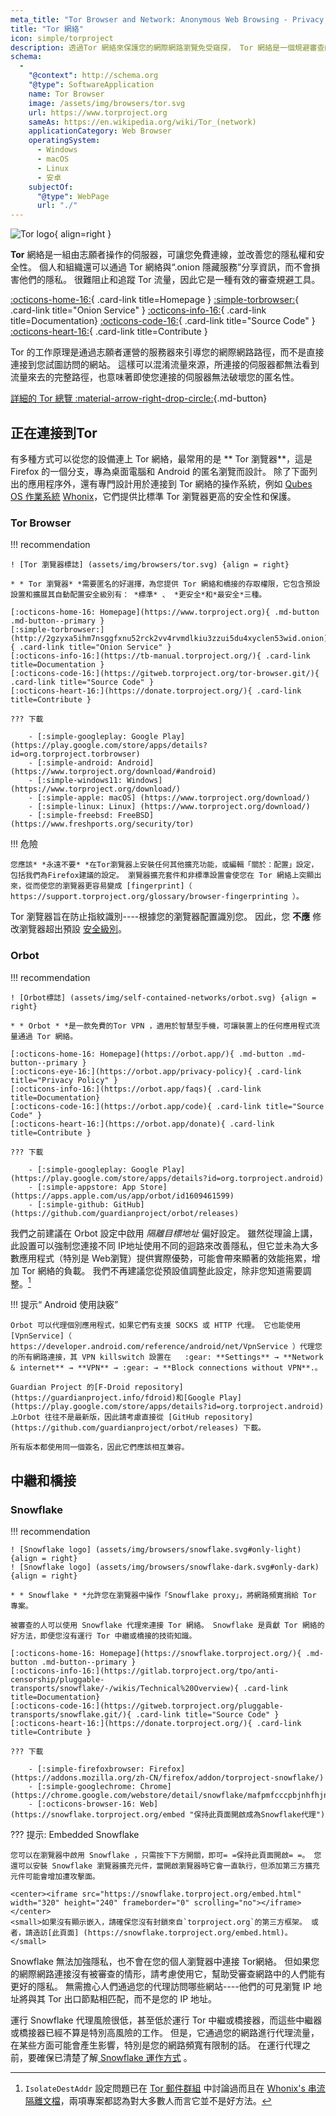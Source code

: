```yaml
---
meta_title: "Tor Browser and Network: Anonymous Web Browsing - Privacy Guides"
title: "Tor 網絡"
icon: simple/torproject
description: 透過Tor 網絡來保護您的網際網路瀏覽免受窺探， Tor 網絡是一個規避審查的安全網絡。
schema:
  - 
    "@context": http://schema.org
    "@type": SoftwareApplication
    name: Tor Browser
    image: /assets/img/browsers/tor.svg
    url: https://www.torproject.org
    sameAs: https://en.wikipedia.org/wiki/Tor_(network)
    applicationCategory: Web Browser
    operatingSystem:
      - Windows
      - macOS
      - Linux
      - 安卓
    subjectOf:
      "@type": WebPage
      url: "./"
---
```


![Tor logo](assets/img/self-contained-networks/tor.svg){ align=right }

**Tor** 網絡是一組由志願者操作的伺服器，可讓您免費連線，並改善您的隱私權和安全性。 個人和組織還可以通過 Tor 網絡與“.onion 隱藏服務”分享資訊，而不會損害他們的隱私。 很難阻止和追蹤 Tor 流量，因此它是一種有效的審查規避工具。

[:octicons-home-16:](https://www.torproject.org){ .card-link title=Homepage }
[:simple-torbrowser:](http://2gzyxa5ihm7nsggfxnu52rck2vv4rvmdlkiu3zzui5du4xyclen53wid.onion){ .card-link title="Onion Service" }
[:octicons-info-16:](https://tb-manual.torproject.org/){ .card-link title=Documentation}
[:octicons-code-16:](https://gitweb.torproject.org/tor.git){ .card-link title="Source Code" }
[:octicons-heart-16:](https://donate.torproject.org/){ .card-link title=Contribute }

Tor 的工作原理是通過志願者運營的服務器來引導您的網際網路路徑，而不是直接連接到您試圖訪問的網站。 這樣可以混淆流量來源，所連接的伺服器都無法看到流量來去的完整路徑，也意味著即使您連接的伺服器無法破壞您的匿名性。

[詳細的 Tor 總覽  :material-arrow-right-drop-circle:](advanced/tor-overview.md ""){.md-button}

## 正在連接到Tor

有多種方式可以從您的設備連上  Tor 網絡，最常用的是 ** Tor 瀏覽器**，這是 Firefox 的一個分支，專為桌面電腦和 Android 的匿名瀏覽而設計。 除了下面列出的應用程序外，還有專門設計用於連接到 Tor 網絡的操作系統，例如 [Qubes OS 作業系統](desktop.md#qubes-os) [Whonix](desktop.md#whonix)，它們提供比標準 Tor 瀏覽器更高的安全性和保護。

### Tor Browser

!!! recommendation

    ! [Tor 瀏覽器標誌] (assets/img/browsers/tor.svg) {align = right}
    
    * * Tor 瀏覽器* *需要匿名的好選擇，為您提供 Tor 網絡和橋接的存取權限，它包含預設設置和擴展其自動配置安全級別有： *標準* 、 *更安全*和*最安全*三種。
    
    [:octicons-home-16: Homepage](https://www.torproject.org){ .md-button .md-button--primary }
    [:simple-torbrowser:](http://2gzyxa5ihm7nsggfxnu52rck2vv4rvmdlkiu3zzui5du4xyclen53wid.onion){ .card-link title="Onion Service" }
    [:octicons-info-16:](https://tb-manual.torproject.org/){ .card-link title=Documentation }
    [:octicons-code-16:](https://gitweb.torproject.org/tor-browser.git/){ .card-link title="Source Code" }
    [:octicons-heart-16:](https://donate.torproject.org/){ .card-link title=Contribute }
    
    ??? 下載
    
        - [:simple-googleplay: Google Play] (https://play.google.com/store/apps/details?id=org.torproject.torbrowser)
        - [:simple-android: Android] (https://www.torproject.org/download/#android)
        - [:simple-windows11: Windows] (https://www.torproject.org/download/)
        - [:simple-apple: macOS] (https://www.torproject.org/download/)
        - [:simple-linux: Linux] (https://www.torproject.org/download/)
        - [:simple-freebsd: FreeBSD] (https://www.freshports.org/security/tor)

!!! 危險

    您應該* *永遠不要* *在Tor瀏覽器上安裝任何其他擴充功能，或編輯「關於：配置」設定，包括我們為Firefox建議的設定。 瀏覽器擴充套件和非標準設置會使您在 Tor 網絡上突顯出來，從而使您的瀏覽器更容易變成 [fingerprint]（ https://support.torproject.org/glossary/browser-fingerprinting ）。

Tor 瀏覽器旨在防止指紋識別----根據您的瀏覽器配置識別您。 因此，您 **不應** 修改瀏覽器超出預設 [安全級別](https://tb-manual.torproject.org/security-settings/)。

### Orbot

!!! recommendation

    ! [Orbot標誌] (assets/img/self-contained-networks/orbot.svg) {align = right}
    
    * * Orbot * *是一款免費的Tor VPN ，適用於智慧型手機，可讓裝置上的任何應用程式流量通過 Tor 網絡。
    
    [:octicons-home-16: Homepage](https://orbot.app/){ .md-button .md-button--primary }
    [:octicons-eye-16:](https://orbot.app/privacy-policy){ .card-link title="Privacy Policy" }
    [:octicons-info-16:](https://orbot.app/faqs){ .card-link title=Documentation}
    [:octicons-code-16:](https://orbot.app/code){ .card-link title="Source Code" }
    [:octicons-heart-16:](https://orbot.app/donate){ .card-link title=Contribute }
    
    ??? 下載
    
        - [:simple-googleplay: Google Play] (https://play.google.com/store/apps/details?id=org.torproject.android)
        - [:simple-appstore: App Store] (https://apps.apple.com/us/app/orbot/id1609461599)
        - [:simple-github: GitHub] (https://github.com/guardianproject/orbot/releases)

我們之前建議在 Orbot 設定中啟用 *隔離目標地址* 偏好設定。 雖然從理論上講，此設置可以強制您連接不同 IP地址使用不同的迴路來改善隱私，但它並未為大多數應用程式（特別是 Web瀏覽）提供實際優勢，可能會帶來顯著的效能拖累，增加 Tor 網絡的負載。 我們不再建議您從預設值調整此設定，除非您知道需要調整。[^1]

!!! 提示“ Android 使用訣竅”

    Orbot 可以代理個別應用程式，如果它們有支援 SOCKS 或 HTTP 代理。 它也能使用 [VpnService]（ https://developer.android.com/reference/android/net/VpnService ）代理您的所有網路連接，其 VPN killswitch 設置在   :gear: **Settings** → **Network & internet** → **VPN** → :gear: → **Block connections without VPN**.。
    
    Guardian Project 的[F-Droid repository] (https://guardianproject.info/fdroid)和[Google Play] (https://play.google.com/store/apps/details?id=org.torproject.android)上Orbot 往往不是最新版，因此請考慮直接從 [GitHub repository] (https://github.com/guardianproject/orbot/releases) 下載。
    
    所有版本都使用同一個簽名，因此它們應該相互兼容。

## 中繼和橋接

### Snowflake

!!! recommendation

    ! [Snowflake logo] (assets/img/browsers/snowflake.svg#only-light) {align = right}
    ! [Snowflake logo] (assets/img/browsers/snowflake-dark.svg#only-dark) {align = right}
    
    * * Snowflake * *允許您在瀏覽器中操作「Snowflake proxy」，將網路頻寛捐給 Tor 專案。
    
    被審查的人可以使用 Snowflake 代理來連接 Tor 網絡。 Snowflake 是貢獻 Tor 網絡的好方法，即便您沒有運行 Tor 中繼或橋接的技術知識。
    
    [:octicons-home-16: Homepage](https://snowflake.torproject.org/){ .md-button .md-button--primary }
    [:octicons-info-16:](https://gitlab.torproject.org/tpo/anti-censorship/pluggable-transports/snowflake/-/wikis/Technical%20Overview){ .card-link title=Documentation}
    [:octicons-code-16:](https://gitweb.torproject.org/pluggable-transports/snowflake.git/){ .card-link title="Source Code" }
    [:octicons-heart-16:](https://donate.torproject.org/){ .card-link title=Contribute }
    
    ??? 下載
    
        - [:simple-firefoxbrowser: Firefox] (https://addons.mozilla.org/zh-CN/firefox/addon/torproject-snowflake/)
        - [:simple-googlechrome: Chrome] (https://chrome.google.com/webstore/detail/snowflake/mafpmfcccpbjnhfhjnllmmalhifmlcie)
        - [:octicons-browser-16: Web] (https://snowflake.torproject.org/embed "保持此頁面開啟成為Snowflake代理")

??? 提示: Embedded Snowflake

    您可以在瀏覽器中啟用 Snowflake ，只需按下下方開關，即可= =保持此頁面開啟= =。 您還可以安裝 Snowflake 瀏覽器擴充元件，當開啟瀏覽器時它會一直執行，但添加第三方擴充元件可能會增加遭攻擊面。
    
    <center><iframe src="https://snowflake.torproject.org/embed.html" width="320" height="240" frameborder="0" scrolling="no"></iframe></center>
    <small>如果沒有顯示嵌入，請確保您沒有封鎖來自`torproject.org`的第三方框架。 或者，請造訪[此頁面] (https://snowflake.torproject.org/embed.html)。</small>

Snowflake 無法加強隱私，也不會在您的個人瀏覽器中連接 Tor網絡。 但如果您的網際網路連接沒有被審查的情形，請考慮使用它，幫助受審查網路中的人們能有更好的隱私。 無需擔心人們通過您的代理訪問哪些網站----他們的可見瀏覽 IP 地址將與其 Tor 出口節點相匹配，而不是您的 IP 地址。

運行 Snowflake 代理風險很低，甚至低於運行 Tor 中繼或橋接器，而這些中繼器或橋接器已經不算是特別高風險的工作。 但是，它通過您的網路進行代理流量，在某些方面可能會產生影響，特別是您的網路頻寬有限制的話。 在運行代理之前，要確保已清楚了解[ Snowflake 運作方式](https://gitlab.torproject.org/tpo/anti-censorship/pluggable-transports/snowflake/-/wikis/home) 。

[^1]: `IsolateDestAddr` 設定問題已在 [Tor 郵件群組](https://lists.torproject.org/pipermail/tor-talk/2012-May/024403.html) 中討論過而且在 [Whonix's 串流隔離文檔](https://www.whonix.org/wiki/Stream_Isolation)，兩項專案都認為對大多數人而言它並不是好方法。
